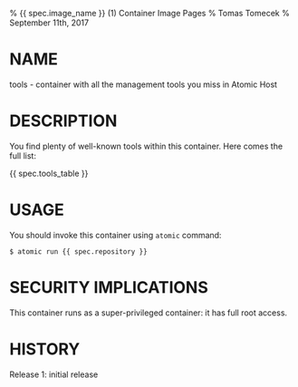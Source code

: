 % {{ spec.image_name }} (1) Container Image Pages
% Tomas Tomecek
% September 11th, 2017

# NAME
tools - container with all the management tools you miss in Atomic Host 


# DESCRIPTION
You find plenty of well-known tools within this container. Here comes the full list:

{{ spec.tools_table }}

# USAGE
You should invoke this container using `atomic` command:

```
$ atomic run {{ spec.repository }}
```


# SECURITY IMPLICATIONS
This container runs as a super-privileged container: it has full root access.


# HISTORY
Release 1: initial release

